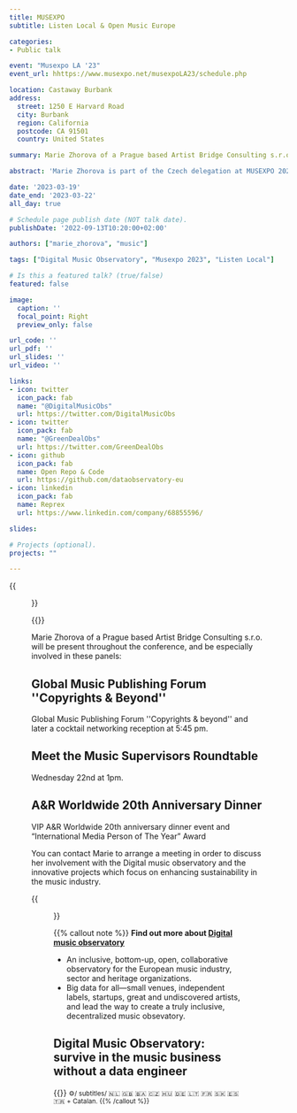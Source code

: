 ```yaml
---
title: MUSEXPO
subtitle: Listen Local & Open Music Europe

categories:
- Public talk

event: "Musexpo LA '23"
event_url: hhttps://www.musexpo.net/musexpoLA23/schedule.php

location: Castaway Burbank
address:
  street: 1250 E Harvard Road 
  city: Burbank
  region: California
  postcode: CA 91501
  country: United States

summary: Marie Zhorova of a Prague based Artist Bridge Consulting s.r.o. will be present throughout the Musexpo conference in LA.

abstract: 'Marie Zhorova is part of the Czech delegation at MUSEXPO 2023, taking place in Los Angeles, USA, March 19-22. This event has a special focus on music licensing and A&R opportunities. Marie is participating with her agency as well as presenting Listen Local Czechia, a project that is part of the Digital Music Observatory.'

date: '2023-03-19'
date_end: '2023-03-22'
all_day: true

# Schedule page publish date (NOT talk date).
publishDate: '2022-09-13T10:20:00+02:00'

authors: ["marie_zhorova", "music"]

tags: ["Digital Music Observatory", "Musexpo 2023", "Listen Local"]

# Is this a featured talk? (true/false)
featured: false

image:
  caption: ''
  focal_point: Right
  preview_only: false

url_code: ''
url_pdf: ''
url_slides: ''
url_video: ''

links:
- icon: twitter
  icon_pack: fab
  name: "@DigitalMusicObs"
  url: https://twitter.com/DigitalMusicObs
- icon: twitter
  icon_pack: fab
  name: "@GreenDealObs"
  url: https://twitter.com/GreenDealObs
- icon: github
  icon_pack: fab
  name: Open Repo & Code
  url: https://github.com/dataobservatory-eu
- icon: linkedin
  icon_pack: fab
  name: Reprex
  url: https://www.linkedin.com/company/68855596/

slides: 

# Projects (optional).
projects: ""

---
```


{{<figure src="/img/blogposts_2023/musexpo.png" >}}

{{<toc>}}

Marie Zhorova of a Prague based Artist Bridge Consulting s.r.o. will be present throughout the conference, and be especially involved in these panels:


## Global Music Publishing Forum ''Copyrights & Beyond'' 

Global Music Publishing Forum ''Copyrights & beyond'' and later a cocktail networking reception at 5:45 pm. 

## Meet the Music Supervisors Roundtable

Wednesday 22nd at 1pm.

## A&R Worldwide 20th Anniversary Dinner

VIP A&R Worldwide 20th anniversary dinner event and “International Media Person of The Year” Award

You can contact Marie to arrange a meeting in order to discuss her involvement with the Digital music observatory and the innovative projects which focus on enhancing sustainability in the music industry. 

{{<figure src="/img/blogposts_2023/marie.jpg" caption="[Marie Zhořová](https://music.dataobservatory.eu/authors/marie_zhorova/) is a project manager and a performing artist.">}}

{{% callout note %}}
**Find out more about [Digital music observatory](https://music.dataobservatory.eu/)**
- An inclusive, bottom-up, open, collaborative observatory for the European music industry, sector and heritage organizations.
- Big data for all—small venues, independent labels, startups, great and undiscovered artists, and lead the way to create a truly inclusive, decentralized music obsevatory.

## Digital Music Observatory: survive in the music business without a data engineer

{{<youtube bgp-n55TKCk>}}
<small>⚙️/ subtitles/ 🇳🇱 🇬🇧 🇧🇦 🇨🇿 🇭🇺 🇩🇪 🇱🇹 🇫🇷 🇸🇰 🇪🇸 🇹🇷 + Catalan.
{{% /callout %}}